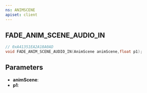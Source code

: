 ```yaml
---
ns: ANIMSCENE
apiset: client
---
```

## FADE_ANIM_SCENE_AUDIO_IN

```c
// 0xA41351EA2A18A0AD
void FADE_ANIM_SCENE_AUDIO_IN(AnimScene animScene,float p1);
```


## Parameters
* **animScene**:
* **p1**: